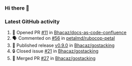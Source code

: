 ### Hi there 👋


### Latest GitHub activity
<!--START_SECTION:activity-->
1. 💪 Opened PR [#11](https://github.com/Bhacaz/docs-as-code-confluence/pull/11) in [Bhacaz/docs-as-code-confluence](https://github.com/Bhacaz/docs-as-code-confluence)
2. 🗣 Commented on [#56](https://github.com/petalmd/rubocop-petal/issues/56#issuecomment-2059813783) in [petalmd/rubocop-petal](https://github.com/petalmd/rubocop-petal)
3. 🚀 Published release [v0.9.0](https://github.com/Bhacaz/gostacking/releases/tag/v0.9.0) in [Bhacaz/gostacking](https://github.com/Bhacaz/gostacking)
4. 🔒 Closed issue [#21](https://github.com/Bhacaz/gostacking/issues/21) in [Bhacaz/gostacking](https://github.com/Bhacaz/gostacking)
5. 🎉 Merged PR [#27](https://github.com/Bhacaz/gostacking/pull/27) in [Bhacaz/gostacking](https://github.com/Bhacaz/gostacking)
<!--END_SECTION:activity-->

<!--
**Bhacaz/bhacaz** is a ✨ _special_ ✨ repository because its `README.md` (this file) appears on your GitHub profile.

Here are some ideas to get you started:

- 🔭 I’m currently working on ...
- 🌱 I’m currently learning ...
- 👯 I’m looking to collaborate on ...
- 🤔 I’m looking for help with ...
- 💬 Ask me about ...
- 📫 How to reach me: ...
- 😄 Pronouns: ...
- ⚡ Fun fact: ...
-->
